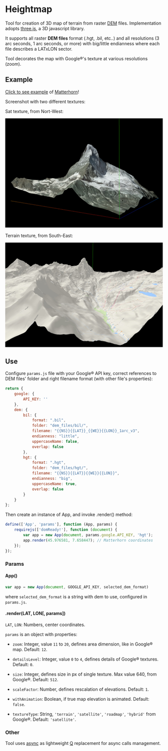 # Heightmap

Tool for creation of 3D map of terrain from raster [DEM](https://en.wikipedia.org/wiki/Digital_elevation_model) files. Implementation adopts [three.js](https://threejs.org/), a 3D javascript library.

It supports all raster **DEM files** format (.hgt, .bil, etc..) and all resolutions (3 arc seconds, 1 arc seconds, or more) with big/little endianness where each file describes a LATxLON sector.

Tool decorates the map with Google®'s texture at various resolutions (zoom).

## Example

[Click to see example](https://disaverio.github.io/DEM_heightmap/) of [Matterhorn](https://en.wikipedia.org/wiki/Matterhorn)!

Screenshot with two different textures:

Sat texture, from Nort-West:

![Sat](img/matterhorn_sat.jpg)

Terrain texture, from South-East:

![Terrain](img/matterhorn_terrain.jpg)

## Use

Configure `params.js` file with your Google® API key, correct references to DEM files' folder and right filename format (with other file's properties):

```js
return {
    google: {
        API_KEY: ''
    },
    dem: {
        bil: {
            format: ".bil",
            folder: "dem_files/bil/",
            filename: "{{NS}}{{LAT}}_{{WE}}{{LON}}_1arc_v3",
            endianness: "little",
            uppercaseName: false,
            overlap: false
        },
        hgt: {
            format: ".hgt",
            folder: "dem_files/hgt/",
            filename: "{{NS}}{{LAT}}{{WE}}{{LON}}",
            endianness: "big",
            uppercaseName: true,
            overlap: false
        }
    }
};
```

Then create an instance of App, and invoke .render() method:

```js
define(['App', 'params'], function (App, params) {
    requirejs(['domReady!'], function (document) {
        var app = new App(document, params.google.API_KEY, 'hgt');
        app.render(45.976581, 7.658447); // Matterhorn coordinates
    });
});
```

### Params

#### App()
```js
var app = new App(document, GOOGLE_API_KEY, selected_dem_format)
```

where `selected_dem_format` is a string with dem to use, configured in `params.js`.

#### .render(LAT, LON[, params])
`LAT`, `LON`: Numbers, center coordinates.

`params` is an object with properties:

- `zoom`: Integer, value `11` to `20`, defines area dimension, like in Google® map. Default: `12`.

- `detailsLevel`: Integer, value `0` to `4`, defines details of Google® textures. Default: `0`.

- `size`: Integer, defines size in px of single texture. Max value 640, from Google®. Default: `512`.

- `scaleFactor`: Number, defines rescalation of elevations. Default: `1`.

- `withAnimation`: Boolean, if true map elevation is animated. Default: `false`.

- `textureType`: String, `'terrain'`, `'satellite'`, `'roadmap'`, `'hybrid'` from Google®. Default: `'satellite'`.

### Other

Tool uses [async](https://github.com/disaverio/async) as lightweight [Q](https://github.com/kriskowal/q) replacement for async calls management.